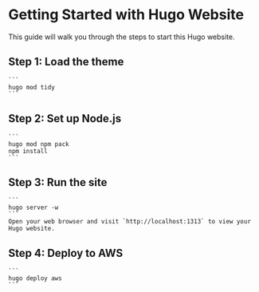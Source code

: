 # Getting Started with Hugo Website

This guide will walk you through the steps to start this Hugo website.


## Step 1: Load the theme
    ```
    hugo mod tidy
    ```

## Step 2: Set up Node.js
    ```
    hugo mod npm pack
    npm install
    ```

## Step 3: Run the site
    ```
    hugo server -w
    ```
    Open your web browser and visit `http://localhost:1313` to view your Hugo website.

## Step 4: Deploy to AWS
    ```
    hugo deploy aws
    ```
